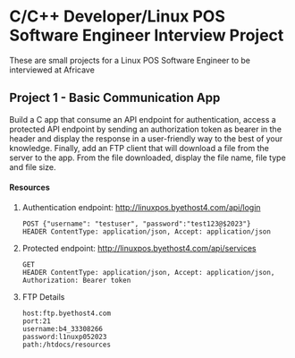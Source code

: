 # C/C++ Developer/Linux POS Software Engineer Interview Project

These are small projects for a Linux POS Software Engineer to be interviewed at Africave

## Project 1 - Basic Communication App
Build a C app that consume an API endpoint for authentication, access a protected API endpoint by sending an authorization token as bearer in the header and display the response in a user-friendly way to the best of your knowledge. Finally, add an FTP client that will download a file from the server to the app. From the file downloaded, display the file name, file type and file size.

#### Resources
1. Authentication endpoint: http://linuxpos.byethost4.com/api/login
    ```
    POST {"username": "testuser", "password":"test123@$2023"} 
    HEADER ContentType: application/json, Accept: application/json
    ```
2. Protected endpoint: http://linuxpos.byethost4.com/api/services
    ```
    GET
    HEADER ContentType: application/json, Accept: application/json, Authorization: Bearer token
    ```
3. FTP Details
    ```
    host:ftp.byethost4.com
    port:21
    username:b4_33308266
    password:l1nuxp052023
    path:/htdocs/resources
    ```
